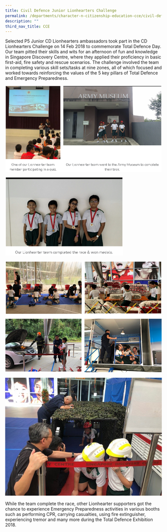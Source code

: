 ```yaml
---
title: Civil Defence Junior Lionhearters Challenge
permalink: /departments/character-n-citizenship-education-cce/civil-defence-junior-lionhearters-challenge
description: ""
third_nav_title: CCE
---
```

Selected P5 Junior CD Lionhearters ambassadors took part in the CD Lionhearters Challenge on 14 Feb 2018 to commemorate Total Defence Day. Our team pitted their skills and wits for an afternoon of fun and knowledge in Singapore Discovery Centre, where they applied their proficiency in basic first-aid, fire safety and rescue scenarios. The challenge involved the team in completing various skill sets/tasks at nine zones, all of which focused and worked towards reinforcing the values of the 5 key pillars of Total Defence and Emergency Preparedness.

![](/images/Civil%20Defence%20Junior.png)

<img src="/images/Civil%20Defence%20Junior2.png"  
style="width:75%">

![](/images/Civil%20Defence%20Junior3.png)

![](/images/Civil%20Defence%20Junior4.jpg)

While the team complete the race, other Lionhearter supporters got the chance to experience Emergency Preparedness activities in various booths such as performing CPR, carrying casualties, using fire extinguisher, experiencing tremor and many more during the Total Defence Exhibition 2018.